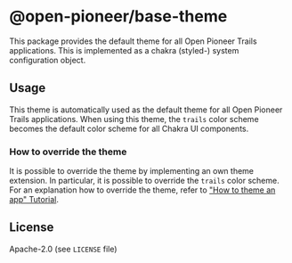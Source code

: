 # @open-pioneer/base-theme

This package provides the default theme for all Open Pioneer Trails applications.
This is implemented as a chakra (styled-) system configuration object.

## Usage

This theme is automatically used as the default theme for all Open Pioneer Trails applications.
When using this theme, the `trails` color scheme becomes the default color scheme for all Chakra UI components.

### How to override the theme

It is possible to override the theme by implementing an own theme extension.
In particular, it is possible to override the `trails` color scheme.
For an explanation how to override the theme, refer to ["How to theme an app" Tutorial](https://github.com/open-pioneer/trails-starter/blob/main/docs/tutorials/HowToThemeAnApp.md).

## License

Apache-2.0 (see `LICENSE` file)
